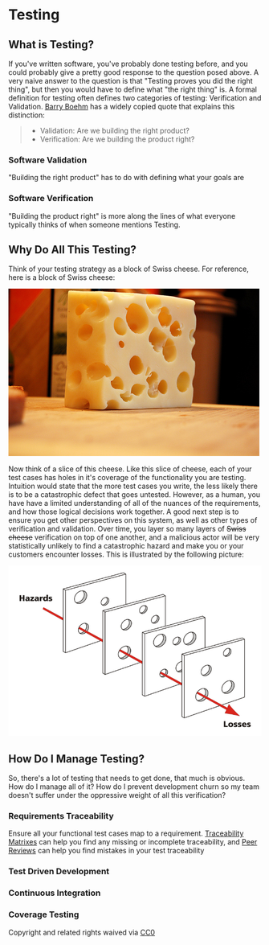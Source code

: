 # Testing

## What is Testing?

If you've written software, you've probably done testing before, and you could probably give a pretty good response to the question posed above. A very naive answer to the question is that "Testing proves you did the right thing", but then you would have to define what "the right thing" is. A formal definition for testing often defines two categories of testing: Verification and Validation. [Barry Boehm](https://en.wikipedia.org/wiki/Barry_Boehm) has a widely copied quote that explains this distinction:

> * Validation: Are we building the right product?
> * Verification: Are we building the product right?

### Software Validation

"Building the right product" has to do with defining what your goals are

### Software Verification

"Building the product right" is more along the lines of what everyone typically thinks of when someone mentions Testing.

## Why Do All This Testing?

Think of your testing strategy as a block of Swiss cheese. For reference, here is a block of Swiss cheese:

![](../.gitbook/assets/swiss_cheese.jpg)

Now think of a slice of this cheese. Like this slice of cheese, each of your test cases has holes in it's coverage of the functionality you are testing. Intuition would state that the more test cases you write, the less likely there is to be a catastrophic defect that goes untested. However, as a human, you have have a limited understanding of all of the nuances of the requirements, and how those logical decisions work together. A good next step is to ensure you get other perspectives on this system, as well as other types of verification and validation. Over time, you layer so many layers of ~~Swiss cheese~~ verification on top of one another, and a malicious actor will be very statistically unlikely to find a catastrophic hazard and make you or your customers encounter losses. This is illustrated by the following picture:

![](../.gitbook/assets/swiss_cheese_model_of_accident_causation.png)

## How Do I Manage Testing?

So, there's a lot of testing that needs to get done, that much is obvious. How do I manage all of it? How do I prevent development churn so my team doesn't suffer under the oppressive weight of all this verification?

### Requirements Traceability

Ensure all your functional test cases map to a requirement. [Traceability Matrixes](traceability.md) can help you find any missing or incomplete traceability, and [Peer Reviews](peer-reviews.md) can help you find mistakes in your test traceability

### Test Driven Development

### Continuous Integration

### Coverage Testing

 Copyright and related rights waived via [CC0](https://creativecommons.org/publicdomain/zero/1.0/)


